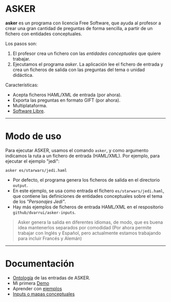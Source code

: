 
# ASKER

**asker** es un programa con licencia Free Software,
que ayuda al profesor a crear una gran cantidad de preguntas
de forma sencilla, a partir de un fichero con entidades conceptuales.

Los pasos son:
1. El profesor crea un fichero con las _entidades conceptuales_ que quiere trabajar.
2. Ejecutamos el programa *asker*. La aplicación lee el fichero de entrada y crea un ficheros de salida con las preguntas del tema o unidad didáctica.

Características:
* Acepta ficheros HAML/XML de entrada (por ahora).
* Exporta las preguntas en formato GIFT (por ahora).
* Multiplataforma.
* [Software Libre](../LICENSE).

---

# Modo de uso

Para ejecutar ASKER, usamos el comando `asker`, y como argumento indicamos la ruta a un fichero de entrada (HAML/XML). Por ejemplo, para ejecutar el ejemplo "jedi":

```
asker es/starwars/jedi.haml
```

* Por defecto, el programa genera los ficheros de salida en el directorio  `output`.
* En este ejemplo, se usa como entrada el fichero `es/starwars/jedi.haml`, que contiene las definiciones de entidades conceptuales sobre el tema de los _"Personajes Jedi"_.
* Hay más ejemplos de ficheros de entrada HAML/XML en el respositorio `github/dvarrui/asker-inputs`.

> Asker genera la salida en diferentes idiomas, de modo, que es buena idea mantenerlos separados por comodidad (Por ahora permite trabajar con Inglés y Español, pero actualmente estamos trabajando para incluir Francés y Alemán)

---

# Documentación

* [Ontología](./ontologia.md) de las entradas de ASKER.
* Mi primera [Demo](./demo/README.md)
* Aprender con [ejemplos](./ejemplos/README.md)
* [Inputs o mapas conceptuales](./input.md)
